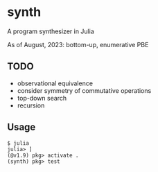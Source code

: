 # synth

A program synthesizer in Julia

As of August, 2023: bottom-up, enumerative PBE

## TODO

- observational equivalence
- consider symmetry of commutative operations
- top-down search
- recursion

## Usage

```
$ julia
julia> ]
(@v1.9) pkg> activate .
(synth) pkg> test
```
